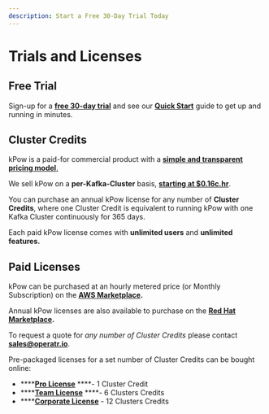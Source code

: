 ```yaml
---
description: Start a Free 30-Day Trial Today
---
```


# Trials and Licenses

## Free Trial

Sign-up for a [**free 30-day trial**](https://kpow.io/try) and see our [**Quick Start**](../../installation/quick-start.md) guide to get up and running in minutes.

## Cluster Credits

kPow is a paid-for commercial product with a [**simple and transparent pricing model**.](https://kpow.io/pricing/)

We sell kPow on a **per-Kafka-Cluster** basis, [**starting at $0.16c.hr**](https://kpow.io/pricing/).

You can purchase an annual kPow license for any number of **Cluster Credits**, where one Cluster Credit is equivalent to running kPow with one Kafka Cluster continuously for 365 days.

Each paid kPow license comes with **unlimited users** and **unlimited features.**

## Paid Licenses

kPow can be purchased at an hourly metered price \(or Monthly Subscription\) on the [**AWS Marketplace**](../../installation/aws-marketplace.md)**.**

Annual kPow licenses are also available to purchase on the [**Red Hat Marketplace**](../../installation/openshift.md)**.**

To request a quote for _any number of Cluster Credits_ please contact [**sales@operatr.io**](mailto:sales@operatr.io).

Pre-packaged licenses for a set number of Cluster Credits can be bought online:

* \*\*\*\*[**Pro License**](https://kpow.io/pricing/pro/) ****- 1 Cluster Credit
* \*\*\*\*[**Team License**](https://kpow.io/pricing/team/) ****- 6 Clusters Credits
* \*\*\*\*[**Corporate License**](https://kpow.io/pricing/corporate/) - 12 Clusters Credits

